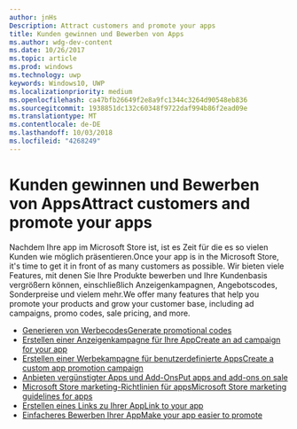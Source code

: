 ```yaml
---
author: jnHs
Description: Attract customers and promote your apps
title: Kunden gewinnen und Bewerben von Apps
ms.author: wdg-dev-content
ms.date: 10/26/2017
ms.topic: article
ms.prod: windows
ms.technology: uwp
keywords: Windows10, UWP
ms.localizationpriority: medium
ms.openlocfilehash: ca47bfb26649f2e8a9fc1344c3264d90548eb836
ms.sourcegitcommit: 1938851dc132c60348f9722daf994b86f2ead09e
ms.translationtype: MT
ms.contentlocale: de-DE
ms.lasthandoff: 10/03/2018
ms.locfileid: "4268249"
---
```

# <a name="attract-customers-and-promote-your-apps"></a><span data-ttu-id="00263-103">Kunden gewinnen und Bewerben von Apps</span><span class="sxs-lookup"><span data-stu-id="00263-103">Attract customers and promote your apps</span></span>

<span data-ttu-id="00263-104">Nachdem Ihre app im Microsoft Store ist, ist es Zeit für die es so vielen Kunden wie möglich präsentieren.</span><span class="sxs-lookup"><span data-stu-id="00263-104">Once your app is in the Microsoft Store, it's time to get it in front of as many customers as possible.</span></span> <span data-ttu-id="00263-105">Wir bieten viele Features, mit denen Sie Ihre Produkte bewerben und Ihre Kundenbasis vergrößern können, einschließlich Anzeigenkampagnen, Angebotscodes, Sonderpreise und vielem mehr.</span><span class="sxs-lookup"><span data-stu-id="00263-105">We offer many features that help you promote your products and grow your customer base, including ad campaigns, promo codes, sale pricing, and more.</span></span>

-   [<span data-ttu-id="00263-106">Generieren von Werbecodes</span><span class="sxs-lookup"><span data-stu-id="00263-106">Generate promotional codes</span></span>](generate-promotional-codes.md)
-   [<span data-ttu-id="00263-107">Erstellen einer Anzeigenkampagne für Ihre App</span><span class="sxs-lookup"><span data-stu-id="00263-107">Create an ad campaign for your app</span></span>](create-an-ad-campaign-for-your-app.md)
-   [<span data-ttu-id="00263-108">Erstellen einer Werbekampagne für benutzerdefinierte Apps</span><span class="sxs-lookup"><span data-stu-id="00263-108">Create a custom app promotion campaign</span></span>](create-a-custom-app-promotion-campaign.md)
-   [<span data-ttu-id="00263-109">Anbieten vergünstigter Apps und Add-Ons</span><span class="sxs-lookup"><span data-stu-id="00263-109">Put apps and add-ons on sale</span></span>](put-apps-and-add-ons-on-sale.md)
-   [<span data-ttu-id="00263-110">Microsoft Store marketing-Richtlinien für apps</span><span class="sxs-lookup"><span data-stu-id="00263-110">Microsoft Store marketing guidelines for apps</span></span>](app-marketing-guidelines.md)
-   [<span data-ttu-id="00263-111">Erstellen eines Links zu Ihrer App</span><span class="sxs-lookup"><span data-stu-id="00263-111">Link to your app</span></span>](link-to-your-app.md)
-   [<span data-ttu-id="00263-112">Einfacheres Bewerben Ihrer App</span><span class="sxs-lookup"><span data-stu-id="00263-112">Make your app easier to promote</span></span>](make-your-app-easier-to-promote.md)

 

 
